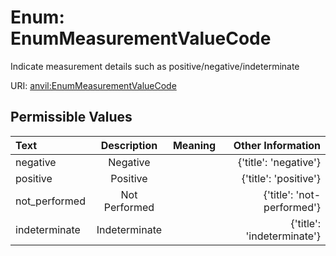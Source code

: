 
# Enum: EnumMeasurementValueCode

Indicate measurement details such as positive/negative/indeterminate

URI: [anvil:EnumMeasurementValueCode](https://anvilproject.org/acr-harmonized-data-model/EnumMeasurementValueCode)


## Permissible Values

| Text | Description | Meaning | Other Information |
| :--- | :---: | :---: | ---: |
| negative | Negative |  | {'title': 'negative'} |
| positive | Positive |  | {'title': 'positive'} |
| not_performed | Not Performed |  | {'title': 'not-performed'} |
| indeterminate | Indeterminate |  | {'title': 'indeterminate'} |

